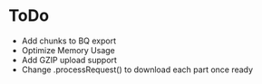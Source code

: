 # ToDo

 - Add chunks to BQ export
 - Optimize Memory Usage
 - Add GZIP upload support
 - Change .processRequest() to download each part once ready